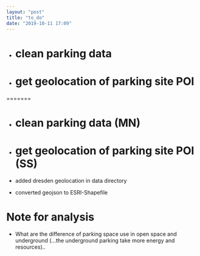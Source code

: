 ```yaml
---
layout: "post"
title: "to_do"
date: "2019-10-11 17:09"
---
```


- # clean parking data
- # get geolocation of parking site POI
=======
- # clean parking data (MN)


- # get geolocation of parking site POI (SS)
 - added dresden geolocation in data directory
 - converted geojson to ESRI-Shapefile
 
 
 
 # Note for analysis
 - What are the difference of parking space use in open space and underground (...the underground parking take more energy and resources)..
 
